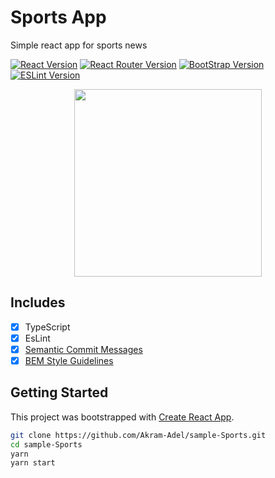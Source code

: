 # Sports App
Simple react app for sports news

[![React Version](https://img.shields.io/badge/React-17.0.1-blue)](https://github.com/facebook/react) [![React Router Version](https://img.shields.io/badge/React_Router-5.2.0-blue)](https://github.com/react-navigation/react-navigation) [![BootStrap Version](https://img.shields.io/badge/BootStrap-5.0.0--beta1-blue)](https://getbootstrap.com/) [![ESLint Version](https://img.shields.io/badge/ESLint-4.0.3-blue)](https://eslint.org/)

<p align='center'>
<img src="https://raw.githubusercontent.com/Akram-Adel/sample-Sports/master/demo.gif" height="300">
</p>

## Includes

- [x] TypeScript
- [x] EsLint
- [x] [Semantic Commit Messages](https://www.conventionalcommits.org/en/v1.0.0/)
- [x] [BEM Style Guidelines](http://getbem.com/)

## Getting Started

This project was bootstrapped with [Create React App](https://github.com/facebook/create-react-app).

```sh
git clone https://github.com/Akram-Adel/sample-Sports.git
cd sample-Sports
yarn
yarn start
```